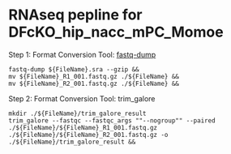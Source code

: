 RNAseq pepline for DFcKO_hip_nacc_mPC_Momoe
=============================================

Step 1: Format Conversion
Tool: [fastq-dump](https://github.com/ncbi/sra-tools)
```
fastq-dump ${FileName}.sra --gzip &&
mv ${FileName}_R1_001.fastq.gz ./${FileName} &&
mv ${FileName}_R2_001.fastq.gz ./${FileName} &&
```


Step 2: Format Conversion
Tool: trim_galore

```
mkdir ./${FileName}/trim_galore_result
trim_galore --fastqc --fastqc_args ""--nogroup"" --paired ./${FileName}/${FileName}_R1_001.fastq.gz ./${FileName}/${FileName}_R2_001.fastq.gz -o ./${FileName}/trim_galore_result &&
```


